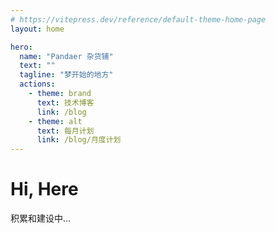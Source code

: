 ```yaml
---
# https://vitepress.dev/reference/default-theme-home-page
layout: home

hero:
  name: "Pandaer 杂货铺"
  text: ""
  tagline: "梦开始的地方"
  actions:
    - theme: brand
      text: 技术博客
      link: /blog
    - theme: alt
      text: 每月计划
      link: /blog/月度计划
---
```


# Hi, Here
积累和建设中...